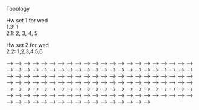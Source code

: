 Topology

Hw set 1 for wed  
1.3: 1  
2.1: 2, 3, 4, 5  

Hw set 2 for wed  
2.2: 1,2,3,4,5,6

<!-- 3.1: 1, 4 (See chapter 2 for definition of seperable metric space)   -->
<!---->
<!---->
<!-- Hw set 2 for wed   -->
<!-- 3.1: 2, 4, 6 (extra credit), 8   -->
<!---->
<!-- Let $Y$ be the topological space from the lecture, which was the quotient  -->
<!-- of $L1 \sqcup L2$ by the equivalence relation: $(x,y) \in L1$ is equivalent to $(z,h) \in L2$ iff $x=z$ and $x>0$. Here $L1, L2$ are parallel horizontal lines in $R^2$. This space looks like the letter $Y$. Show that this space is not metrizable with its quotient topology. -->
<!---->
<!---->
<!---->
<!-- Hw set 3 for wed  -->
<!-- <!--  --> -->
<!-- 3.2: 1,2,3,4,6,10   -->
<!---->
<!---->
<!-- Hw set 4 for wed -->
<!-- <!--  --> -->
<!-- 3.2: 12   -->
<!-- 3.3: 1,2,3   -->
<!---->
<!-- Hw set 5 for wed  -->
<!---->
<!-- 3:3: 4, 5, 6, 7, 8, 9 (extra credit)     -->
<!---->
<!---->
<!-- HW set 6 -->
<!---->
<!-- 3.3: 10 -->
<!-- 3.4: 1, 2, 3    -->
<!---->
<!-- HW set 7 -->
<!---->
<!-- 3.4: 4, 5, 6,       -->
<!---->
<!-- HW set 8 -->
<!---->
<!-- 3.4: 5, 6, 8, 9, 10, 11     -->
<!-- -----  -->
<!---->
<!-- Set 9   -->
<!-- 5.1: 1, 2, 3, 4   -->
<!-- <!-- , 5, 7    --> -->
<!---->
<!-- Set 10: -->
<!---->
<!-- 5.1: 5,6,7    -->
<!---->
<!-- Set 11:  -->
<!---->
<!-- 5.2 1,2   -->
<!---->
<!---->
<!---->
<!---->
<!---->
<!-- <!-- 2, 3, 4, 5, 6 --> -->
<!-- <!--  --> -->
<!-- <!-- HW set 7 for wed --> -->
<!-- <!--  --> -->
<!-- <!--  --> -->
<!-- <!-- HW set 8 for wed --> -->
<!-- <!--  --> -->
<!-- <!-- 5.2 1,2,3,4   --> -->
<!-- <!--  --> -->
<!-- <!--  --> -->
<!-- <!--  --> -->
<!-- <!-- <!--  --> --> -->
<!-- <!-- <!-- Hw set 3 for wed --> --> -->
<!-- <!-- <!--  --> --> -->
<!-- <!-- <!-- 3.2: 2, 3, 6, 11, 12   --> --> -->
<!-- <!-- <!-- 3.3: 1, 2,3   --> --> -->
<!-- <!-- <!--  --> --> -->
<!-- <!-- <!-- <!-- Hw set 4 for fri --> --> --> -->
<!-- <!-- <!-- <!--  --> --> --> -->
<!-- <!-- <!-- <!-- 3.3: 1,3 --> --> --> -->
<!-- <!-- <!-- <!--  --> --> --> -->
<!-- <!-- <!-- HW set 4 for wed --> --> -->
<!-- <!-- <!-- <!--  --> --> --> -->
<!-- <!-- <!-- <!-- 1. Show that rationals Q are totally disconnected with its topology inherited from R --> --> --> -->
<!-- <!-- <!-- <!--  --> --> --> -->
<!-- <!-- <!-- 3.3: 9,10   --> --> -->
<!-- <!-- <!-- 3.4: 2, 3, 4 --> --> -->
<!-- <!-- <!--  --> --> -->
<!-- <!-- <!-- HW set 5 for wed --> --> -->
<!-- <!-- <!--  --> --> -->
<!-- <!-- <!-- 3.4: 5, 6, 8, 9 --> --> -->
<!-- <!-- <!--  --> --> -->
<!-- <!-- <!-- HW set 6 for wed --> --> -->
<!-- <!-- <!--  --> --> -->
<!-- <!-- <!-- 5.1: 1, 2, 3, 4 --> --> -->
<!-- <!-- <!--  --> --> -->
<!-- <!-- <!-- HW set 7 for wed --> --> -->
<!-- <!-- <!--  --> --> -->
<!-- <!-- <!-- 5.1: 5, 6, 7   (You already did it) --> --> -->
<!-- <!-- <!--  --> --> -->
<!-- <!-- <!-- HW 8 --> --> -->
<!-- <!-- <!--  --> --> -->
<!-- <!-- <!-- 5.2: 1,2,3,4   --> --> -->
<!-- <!-- <!--  --> --> -->
<!-- <!-- <!-- HW 9 --> --> -->
<!-- <!-- <!--  --> --> -->
<!-- <!-- <!-- In the proof of Theorem 17 show that the map is a homeomorphism onto image. --> --> -->
<!-- <!-- <!--  --> --> -->
<!-- <!-- <!-- pg 53: 1, 2, 7, 9   --> --> -->
<!-- <!-- <!-- pg 96 2   --> --> -->
<!-- <!-- <!--  --> --> -->
<!-- <!-- <!-- HW 10 mon --> --> -->
<!-- <!-- <!--  --> --> -->
<!-- <!-- <!-- 1. Show that the mobius band $M=[0,1] \times R /(0,x) \sim (1,-x)$ is a vector bundle over $S^1$. That is check local triviality.   --> --> -->
<!-- <!-- <!--  --> --> -->
<!-- <!-- <!-- Lee: 3-1, 3-2, 3-4, 3-5   --> --> -->
<!-- <!-- <!--  --> --> -->
<!-- <!-- <!-- HW 11 fri --> --> -->
<!-- <!-- <!--  --> --> -->
<!-- <!-- <!-- Lee: 4-1, 4-2   --> --> -->
<!-- <!-- <!--  --> --> -->
<!-- <!-- <!-- HW 12 for fri --> --> -->
<!-- <!-- <!--  --> --> -->
<!-- <!-- <!-- Lee, Edition 2: --> --> -->
<!-- <!-- <!--  --> --> -->
<!-- <!-- <!-- 11-5,  11-11, 13-5   --> --> -->
<!-- <!-- <!-- 14-1, 14-5, 14-6   --> --> -->
<!-- <!-- <!--  --> --> -->
<!-- <!-- <!-- Lee --> --> -->
<!-- <!-- <!--  --> --> -->
<!-- <!-- <!-- 16-2,  --> --> -->
<!-- <!-- <!--  --> --> -->
<!-- <!-- <!--  --> --> -->
<!-- <!-- <!--  --> --> -->
<!-- <!-- <!--  --> --> -->
